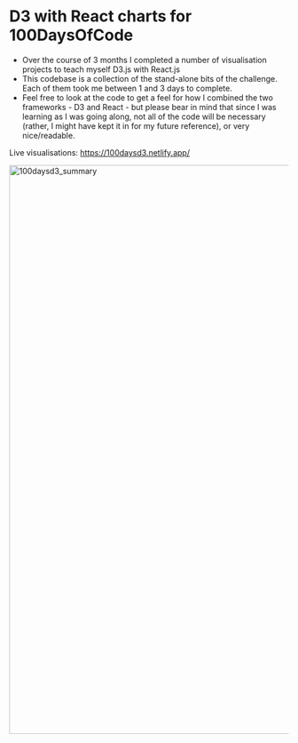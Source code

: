 # D3 with React charts for 100DaysOfCode 
- Over the course of 3 months I completed a number of visualisation projects to teach myself D3.js with React.js 
- This codebase is a collection of the stand-alone bits of the challenge. Each of them took me between 1 and 3 days to complete. 
- Feel free to look at the code to get a feel for how I combined the two frameworks - D3 and React - but please bear in mind that since I was learning as I was going along, not all of the code will be necessary (rather, I might have kept it in for my future reference), or very nice/readable. 


Live visualisations: https://100daysd3.netlify.app/ 

<a data-flickr-embed="true" href="https://www.flickr.com/photos/192110190@N06/51015713151/in/dateposted-public/" title="100daysd3_summary"><img src="https://live.staticflickr.com/65535/51015713151_d8e44c00d6_b.jpg" width="1024" alt="100daysd3_summary"></a>
